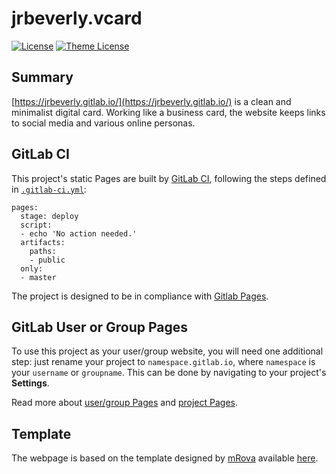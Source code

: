 # jrbeverly.vcard
[![License][license-badge]][license-link]
[![Theme License][theme-badge]][theme-link]

## Summary

[https://jrbeverly.gitlab.io/](https://jrbeverly.gitlab.io/) is a clean and minimalist digital card.  Working like a business card, the website keeps links to social media and various online personas.

## GitLab CI

This project's static Pages are built by [GitLab CI](https://about.gitlab.com/gitlab-ci/), following the steps
defined in [`.gitlab-ci.yml`](.gitlab-ci.yml):

```
pages:
  stage: deploy
  script:
  - echo 'No action needed.'
  artifacts:
    paths:
    - public
  only:
  - master
```

The project is designed to be in compliance with [Gitlab Pages](http://doc.gitlab.com/ee/pages/README.html#user-or-group-pages).

## GitLab User or Group Pages

To use this project as your user/group website, you will need one additional
step: just rename your project to `namespace.gitlab.io`, where `namespace` is
your `username` or `groupname`. This can be done by navigating to your
project's **Settings**.

Read more about [user/group Pages](http://doc.gitlab.com/ee/pages/README.html#user-or-group-pages) and [project Pages](http://doc.gitlab.com/ee/pages/README.html#project-pages).

## Template

The webpage is based on the template designed by [mRova](http://www.mrova.com) available [here](http://www.mrova.com/free-one-page-responsive-html-resume-template/).

[license-badge]: https://img.shields.io/badge/theme-WTFPL-blue.svg?maxAge=2592000
[license-link]: LICENSE

[theme-badge]: https://img.shields.io/badge/license-MIT-blue.svg?maxAge=2592000
[theme-link]: THEME-LICENSE